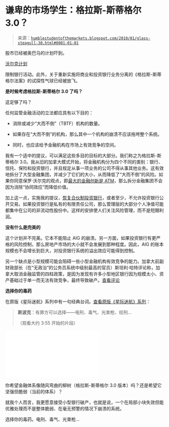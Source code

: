 <!--yml

类别：未分类

日期：2024-05-18 00:39:29

-->

# 谦卑的市场学生：格拉斯-斯蒂格尔 3.0？

> 来源：[`humblestudentofthemarkets.blogspot.com/2010/01/glass-steagull-30.html#0001-01-01`](https://humblestudentofthemarkets.blogspot.com/2010/01/glass-steagull-30.html#0001-01-01)

股市已经被奥巴马的计划吓到。

[沃尔克计划](http://www.washingtonpost.com/wp-dyn/content/article/2010/01/21/AR2010012104935.html?hpid=topnews)

限制银行活动。此外，关于重新实施将商业和投资银行业务分离的《格拉斯-斯蒂格尔法案》的试探性气球已经被放飞。

**是时候考虑格拉斯-斯蒂格尔 3.0 了吗？**

这足够了吗？

任何监管金融活动的立法都应具有以下目的：

+   消除或减少“大而不倒”（TBTF）机构的数量。

+   如果存在“大而不倒”的机构，那么其中一个机构的崩溃不应该拖垮整个系统。

+   同时，也应该给予金融机构在市场上有效竞争的空间。

我有一个适中的提议，可以满足这些多目的目标的大部分。我们称之为格拉斯-斯蒂格尔 3.0。我从旧的加拿大模式开始，将金融机构分为四个不同的类别：银行、信托、保险和投资银行，并且规定从事一项业务的公司不得从事其他业务。这有效地拆分了大型金融集团，并减少了它们的大小，从而降低了“大而不倒”的风险。如果你同意保罗·沃尔克的观点，即[最大的金融创新是 ATM](http://business.timesonline.co.uk/tol/business/industry_sectors/banking_and_finance/article6949387.ece)，那么拆分金融集团不会因为消除“协同效应”而降低价值。

加上这一点，实施我的提议，[恢复合伙制投资银行](http://humblestudentofthemarkets.blogspot.com/2009/01/proposal-for-reforming-wall-street.html)，或者至少，不允许投资银行公开交易。如果投资银行是私有的有限责任公司，那么管理层的大部分个人净值可能都集中在公司的非流动性股份中。这样的安排使人们关注风险管理，而不是短期利润。

**没有什么是完美的**

这个计划并不完美。它本不能阻止 AIG 的崩溃。另一方面，如果投资银行有更严格的风险控制，那么房地产市场的大小就不会发展到那种程度。因此，AIG 的账本规模也不会增长到巨大，对投资银行系统的溢出效应可能得到控制。

另一个缺点是小型规模可能会阻碍一些小型金融机构有效竞争的能力。加拿大前副财政部长（在“无政治”的公务员系统中级别最高的官员）斯坦利·哈特评论称，加拿大取消金融监管的四柱政策，是因为发现有许多小型地区银行因为规模太小、资产基础过于单一而无法有效竞争，最终导致破产。[查看评论](http://www.irpp.org/po/archive/sep05/hartt.pdf)

**选择你的毒药**

在原版《星际迷航》系列中有一句经典台词。[查看原版《星际迷航》系列](http://en.wikiquote.org/wiki/Star_Trek:_The_Original_Series#I.2C_Mudd)：

> **斯波克**：有罪方可以选择——电刑、毒气、光束枪、绞刑...
> 
> （观看大约 3:55 开始的片段）

<param name="movie" value="//www.youtube.com/v/WmHNN7uCNxI"><param name="allowFullScreen" value="true"><param name="allowScriptAccess" value="always"><embed src="//www.youtube.com/v/WmHNN7uCNxI" type="application/x-shockwave-flash" allowfullscreen="true" allowscriptaccess="always">

你希望金融体系像随风弯曲的柳树（格拉斯-斯蒂格尔 3.0 版本）吗？还是希望它坚强但脆弱（当前的体系）？

就我个人而言，我更愿意接受小型银行破产，也就是说，一个在局部小块失效但能优雅处理而不是整体脆弱、在毫无预警的情况下崩溃的系统。

选择你的毒药。电刑、毒气、光束枪...
